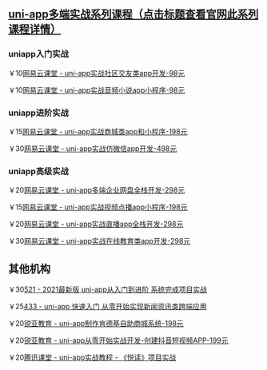 ## [uni-app多端实战系列课程（点击标题查看官网此系列课程详情）](https://study.163.com/series/1202883608.htm?)

### uniapp入门实战

￥10[网易云课堂 - uni-app实战社区交友类app开发-98元](https://study.163.com/course/introduction/1209188809.htm)

￥10[网易云课堂 - uni-app实战音频小说app小程序-98元](https://study.163.com/course/introduction/1209670803.htm)

### uniapp进阶实战

￥15[网易云课堂 - uni-app实战商城类app和小程序-198元](https://study.163.com/course/introduction/1209401825.htm)

￥30[网易云课堂 - uni-app实战仿微信app开发-498元](https://study.163.com/course/introduction/1209487898.htm)

### uniapp高级实战

￥20[网易云课堂 - uni-app多端企业网盘全栈开发-298元](https://study.163.com/course/introduction/1209649875.htm)

￥15[网易云课堂 - uni-app实战视频点播app小程序-198元](https://study.163.com/course/introduction/1209644880.htm)

￥20[网易云课堂 - uni-app实战直播app全栈开发-298元](https://study.163.com/course/introduction/1210217810.htm)

￥30[网易云课堂 - uni-app实战在线教育类app开发-298元](https://study.163.com/course/introduction/1211586802.htm)

## 其他机构

￥30[521 - 2021最新版 uni-app从入门到进阶 系统完成项目实战](https://coding.imooc.com/class/chapter/521.html#Anchor)

￥25[433 - uni-app 快速入门 从零开始实现新闻资讯类跨端应用](https://coding.imooc.com/class/chapter/433.html#Anchor)

￥20[锐亚教育 - uni-app制作肯德基自助商城系统-198元](https://www.insideria.cn/goods/show/161?targetId=689&preview=0)

￥20[锐亚教育 - uni-app从零开始实战开发-创建抖音短视频APP-199元](https://www.insideria.cn/goods/show/151?targetId=666&preview=0)

￥20[腾讯课堂 - uni-app实战教程 - 《悦读》项目实战](https://ke.qq.com/course/364262)
